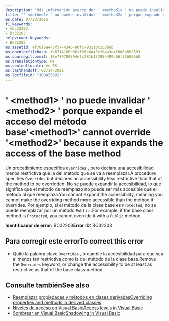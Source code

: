 ```yaml
---
description: "Más información acerca de: ' <method1> ' no puede invalidar ' <method2> ' porque expande el acceso del método base"
title: "' <method1> ' no puede invalidar ' <method2> ' porque expande el acceso del método base"
ms.date: 07/20/2015
f1_keywords:
- vbc32203
- bc32203
helpviewer_keywords:
- BC32203
ms.assetid: ef7816a4-5f57-4346-80fc-9311bc150b6b
ms.openlocfilehash: fb6714160c661f0fe8a43ef04a3e4f6d0a5b9593
ms.sourcegitcommit: 10e719780594efc781b15295e499c66f316068b8
ms.translationtype: MT
ms.contentlocale: es-ES
ms.lasthandoff: 02/14/2021
ms.locfileid: "100425092"
---
```

# <a name="method1-cannot-override-method2-because-it-expands-the-access-of-the-base-method"></a><span data-ttu-id="932ed-103">' \<method1> ' no puede invalidar ' \<method2> ' porque expande el acceso del método base</span><span class="sxs-lookup"><span data-stu-id="932ed-103">'\<method1>' cannot override '\<method2>' because it expands the access of the base method</span></span>

<span data-ttu-id="932ed-104">Un procedimiento especifica `Overrides` , pero declara una accesibilidad menos restrictiva que la del método que se va a reemplazar.</span><span class="sxs-lookup"><span data-stu-id="932ed-104">A procedure specifies `Overrides` but declares an accessibility less restrictive than that of the method to be overridden.</span></span> <span data-ttu-id="932ed-105">No se puede expandir la accesibilidad, lo que significa que el método de reemplazo no puede ser más accesible que el método al que reemplaza.</span><span class="sxs-lookup"><span data-stu-id="932ed-105">You cannot expand the accessibility, meaning you cannot make the overriding method more accessible than the method it overrides.</span></span> <span data-ttu-id="932ed-106">Por ejemplo, si el método de la clase base es `Protected`, no se puede reemplazar por un método `Public` .</span><span class="sxs-lookup"><span data-stu-id="932ed-106">For example, if the base class method is `Protected`, you cannot override it with a `Public` method.</span></span>  
  
 <span data-ttu-id="932ed-107">**Identificador de error:** BC32203</span><span class="sxs-lookup"><span data-stu-id="932ed-107">**Error ID:** BC32203</span></span>  
  
## <a name="to-correct-this-error"></a><span data-ttu-id="932ed-108">Para corregir este error</span><span class="sxs-lookup"><span data-stu-id="932ed-108">To correct this error</span></span>  
  
- <span data-ttu-id="932ed-109">Quite la palabra clave `Overrides` , o cambie la accesibilidad para que sea al menos tan restrictiva como la del método de la clase base.</span><span class="sxs-lookup"><span data-stu-id="932ed-109">Remove the `Overrides` keyword, or change the accessibility to be at least as restrictive as that of the base class method.</span></span>  
  
## <a name="see-also"></a><span data-ttu-id="932ed-110">Consulte también</span><span class="sxs-lookup"><span data-stu-id="932ed-110">See also</span></span>

- [<span data-ttu-id="932ed-111">Reemplazar propiedades y métodos en clases derivadas</span><span class="sxs-lookup"><span data-stu-id="932ed-111">Overriding properties and methods in derived classes</span></span>](../programming-guide/language-features/objects-and-classes/inheritance-basics.md#overriding-properties-and-methods-in-derived-classes)
- [<span data-ttu-id="932ed-112">Niveles de acceso en Visual Basic</span><span class="sxs-lookup"><span data-stu-id="932ed-112">Access levels in Visual Basic</span></span>](../programming-guide/language-features/declared-elements/access-levels.md)
- [<span data-ttu-id="932ed-113">Sombrear en Visual Basic</span><span class="sxs-lookup"><span data-stu-id="932ed-113">Shadowing in Visual Basic</span></span>](../programming-guide/language-features/declared-elements/shadowing.md)
